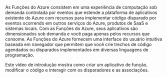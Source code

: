 As Funções do Azure consistem em uma experiência de computação sob demanda controlada por eventos que estende a plataforma de aplicativos existente do Azure com recursos para implementar código disparado por eventos ocorrendo em outros serviços do Azure, produtos de SaaS e sistemas locais. Com as Funções do Azure, seus aplicativos são dimensionados sob demanda e você paga apenas pelos recursos que consome. As Funções do Azure fornecem uma interface do usuário intuitiva baseada em navegador que permitem que você crie trechos de código agendados ou disparados implementados em diversas linguagens de programação. 

Este vídeo de introdução mostra como criar um aplicativo de função, modificar o código e interagir com os disparadores e as associações.

